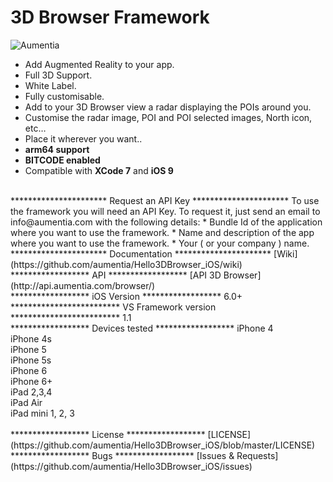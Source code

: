 3D Browser Framework
=======================

<p align="left" >
  <img src="http://www.aumentia.com/images/sdks/sdkbrowser.png" alt="Aumentia" title="Aumentia">
</p>

* Add Augmented Reality to your app.
* Full 3D Support.
* White Label.
* Fully customisable.
* Add to your 3D Browser view a radar displaying the POIs around you.
* Customise the radar image, POI and POI selected images, North icon, etc…
* Place it wherever you want..
* **arm64 support**
* **BITCODE enabled**
* Compatible with **XCode 7** and **iOS 9**

<br>
**********************
    Request an API Key
**********************
To use the framework you will need an API Key. To request it, just send an email to info@aumentia.com with the following details:
* Bundle Id of the application where you want to use the framework.
* Name and description of the app where you want to use the framework.
* Your ( or your company ) name.

<br>
**********************
    Documentation
**********************
[Wiki](https://github.com/aumentia/Hello3DBrowser_iOS/wiki)

<br>
******************
    API
******************
[API 3D Browser](http://api.aumentia.com/browser/)

<br>
******************
     iOS Version
******************
6.0+

<br>
*************************
     VS Framework version
*************************
1.1

<br>
******************
    Devices tested
******************
 iPhone 4<br>
 iPhone 4s<br>
 iPhone 5<br>
 iPhone 5s<br>
 iPhone 6<br>
 iPhone 6+<br>
 iPad 2,3,4<br>
 iPad Air<br>
 iPad mini 1, 2, 3<br>
 
 <br>
******************
    License
******************
[LICENSE](https://github.com/aumentia/Hello3DBrowser_iOS/blob/master/LICENSE)

<br>
******************
    Bugs
******************
[Issues & Requests](https://github.com/aumentia/Hello3DBrowser_iOS/issues)
